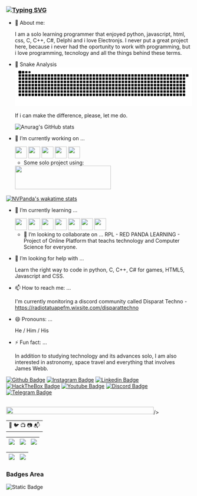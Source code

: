 ### [![Typing SVG](https://readme-typing-svg.demolab.com?font=Fira+Code&size=16&duration=6000&pause=2000&color=F70000&background=FFED0E00&multiline=true&width=500&height=75&lines=My+name+is+Nat%C3%A3%2C+but+you+can+call+me+as+Panda;or+NVPanda.%F0%9F%90%BC)](https://git.io/typing-svg)

- 💬 About me:
   
  I am a solo learning programmer that enjoyed python, javascript, html, css, C, C++, C#, Delphi and i love Electronjs.
  I never put a great project here, because i never had the oportunity to work with programming,
  but i love programming, tecnology and all the things behind these terms.

- 🐍 Snake Analysis
  	![Snake animation](https://github.com/NVPanda/NVPanda/blob/output/github-contribution-grid-snake.svg)
  
  If i can make the difference, please, let me do.
	
	![Anurag's GitHub stats](https://github-readme-stats.vercel.app/api?username=NVPanda&count_private=true&theme=onedark)

- 🔭 I’m currently working on ...

	<img src="https://cdn.icon-icons.com/icons2/3053/PNG/512/electron_macos_bigsur_icon_190206.png" width="32" height="32" />
	<img src="https://cdn.jsdelivr.net/gh/devicons/devicon/icons/python/python-original-wordmark.svg" width="32" height="32" />
 	<img src="https://cdn.jsdelivr.net/gh/devicons/devicon/icons/html5/html5-original-wordmark.svg" width="32" height="32" />
	<img src="https://cdn.jsdelivr.net/gh/devicons/devicon/icons/javascript/javascript-original.svg" width="32" height="32" />
	<img src="https://cdn.jsdelivr.net/gh/devicons/devicon/icons/css3/css3-original-wordmark.svg" width="32" height="32" />

	- Some solo project using:


	<img src="https://electronjs.org/images/electron-logo.svg" aling-item="bottom" width="260" height="64" />


<!--START_SECTION:waka-->
[![NVPanda's wakatime stats](https://github-readme-stats.vercel.app/api/wakatime?username=NVPanda)](https://github.com/anuraghazra/github-readme-stats)
<!--END_SECTION:waka-->


- 🌱 I’m currently learning ... 
	
	<img src="https://cdn.jsdelivr.net/gh/devicons/devicon/icons/c/c-original.svg" width="32" height="32" />
	<img src="https://cdn.jsdelivr.net/gh/devicons/devicon/icons/cplusplus/cplusplus-original.svg" width="32" height="32" />
	<img src="https://cdn.jsdelivr.net/gh/devicons/devicon/icons/csharp/csharp-original.svg" width="32" height="32" />
	<img src="https://cdn.jsdelivr.net/gh/devicons/devicon/icons/html5/html5-original-wordmark.svg" width="32" height="32" />
	<img src="https://cdn.jsdelivr.net/gh/devicons/devicon/icons/javascript/javascript-original.svg" width="32" height="32" />
	<img src="https://cdn.jsdelivr.net/gh/devicons/devicon/icons/css3/css3-original-wordmark.svg" width="32" height="32" />
	<img src="https://cdn.jsdelivr.net/gh/devicons/devicon/icons/python/python-original-wordmark.svg" width="32" height="32" />

  - 👯 I’m looking to collaborate on ...
	RPL - RED PANDA LEARNING - Project of Online Platform that teachs technology and Computer Science for everyone.

- 🤔 I’m looking for help with ...

	Learn the right way to code in python, C, C++, C# for games, HTML5, Javascript and CSS.

- 📫 How to reach me: ...

	I'm currently monitoring a discord community called Disparat Techno - https://radiotatuapefm.wixsite.com/disparattechno
- 😄 Pronouns: ...

  	He / Him / His

- ⚡ Fun fact: ...

	In addition to studying technology and its advances solo, I am also interested in astronomy, space travel and everything that involves James Webb.

<!-- Adicionando conteúdos -->
[![Github Badge](https://img.shields.io/badge/-Facebook-blue?style=for-the-badge&logo=Facebook&logoColor=white&link=https://github.com/NVPanda)](https://www.facebook.com/NV.Panda.Pandoala/)
[![Instagram Badge](https://img.shields.io/badge/Instagram-E4405F?style=for-the-badge&logo=instagram&logoColor=white)](https://www.instagram.com/nv_pandoala)
[![Linkedin Badge](https://img.shields.io/badge/-Linkedin-blue?style=for-the-badge&logo=Linkedin&logoColor=white&link=https://github.com/arthurspk)](https://br.linkedin.com/in/nat%C3%A3-vitor-vaguel-reis-nvpanda-6140564a)
[![HackTheBox Badge](https://img.shields.io/badge/HackTheBox-111927?style=for-the-badge&logo=Hack%20The%20Box&logoColor=9FEF00)]()
[![Youtube Badge](https://img.shields.io/badge/YouTube-FF0000?style=for-the-badge&logo=youtube&logoColor=white)](https://www.youtube.com/@Chainlenger2)
[![Discord Badge](https://img.shields.io/badge/Discord-5865F2?style=for-the-badge&logo=discord&logoColor=white)]()
[![Telegram Badge](https://img.shields.io/badge/Telegram-2CA5E0?style=for-the-badge&logo=telegram&logoColor=white)](https://t.me/NV_Panda)


<table border="0" cellspacing="0" cellpadding="0">
  <tr>
    <br style="border: 0";>
      <img width="400" src="https://github.com/NVPanda/NVPanda/assets/59771238/ccb299ab-a13d-4d5b-9dc9-ce65ca595875"  width="25%" height="25%">/>
    </br>
    <td style="border: 0";>
        🌙
        🐦
        📺
        📷
        📬
    </td>
  </tr>
</table>

| ![](http://github-profile-summary-cards.vercel.app/api/cards/stats?username=nvpanda&theme=nord_dark) | ![](http://github-profile-summary-cards.vercel.app/api/cards/repos-per-language?username=nvpanda&hide=Html&theme=nord_dark) | ![](http://github-profile-summary-cards.vercel.app/api/cards/most-commit-language?username=nvpanda&theme=nord_dark) |
| :-: | :-: | :-: |

| ![](http://github-profile-summary-cards.vercel.app/api/cards/profile-details?username=nvpanda&theme=nord_dark) | ![](https://github-readme-streak-stats.herokuapp.com/?user=nvpanda&hide_border=true&date_format=M%20j%5B%2C%20Y%5D&background=2D3742&stroke=2D3742&ring=6bbbca&fire=6bbbca&currStreakNum=fff&sideNums=6bbbca&currStreakLabel=6bbbca&sideLabels=fff&dates=fff) |
| :-: | :-: |



### Badges Area

![Static Badge](https://img.shields.io/badge/Working%20in%20progress%20-gold?style=fflat-square&logo=bitcoin)
